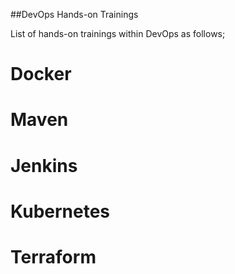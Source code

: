 ##DevOps Hands-on Trainings

List of hands-on trainings within DevOps as follows;

# Docker




# Maven



# Jenkins




# Kubernetes


# Terraform



